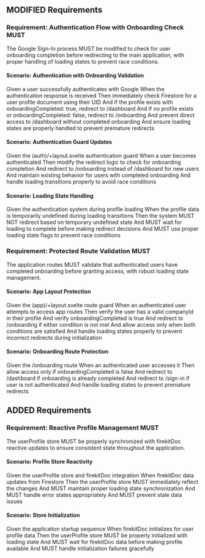 ## MODIFIED Requirements

### Requirement: Authentication Flow with Onboarding Check MUST

The Google Sign-In process MUST be modified to check for user onboarding completion before redirecting to the main application, with proper handling of loading states to prevent race conditions.

#### Scenario: Authentication with Onboarding Validation

Given a user successfully authenticates with Google
When the authentication response is received
Then immediately check Firestore for a user profile document using their UID
And if the profile exists with onboardingCompleted: true, redirect to /dashboard
And if no profile exists or onboardingCompleted: false, redirect to /onboarding
And prevent direct access to /dashboard without completed onboarding
And ensure loading states are properly handled to prevent premature redirects

#### Scenario: Authentication Guard Updates

Given the (auth)/+layout.svelte authentication guard
When a user becomes authenticated
Then modify the redirect logic to check for onboarding completion
And redirect to /onboarding instead of /dashboard for new users
And maintain existing behavior for users with completed onboarding
And handle loading transitions properly to avoid race conditions

#### Scenario: Loading State Handling

Given the authentication system during profile loading
When the profile data is temporarily undefined during loading transitions
Then the system MUST NOT redirect based on temporary undefined state
And MUST wait for loading to complete before making redirect decisions
And MUST use proper loading state flags to prevent race conditions

### Requirement: Protected Route Validation MUST

The application routes MUST validate that authenticated users have completed onboarding before granting access, with robust loading state management.

#### Scenario: App Layout Protection

Given the (app)/+layout.svelte route guard
When an authenticated user attempts to access app routes
Then verify the user has a valid companyId in their profile
And verify onboardingCompleted is true
And redirect to /onboarding if either condition is not met
And allow access only when both conditions are satisfied
And handle loading states properly to prevent incorrect redirects during initialization

#### Scenario: Onboarding Route Protection

Given the /onboarding route
When an authenticated user accesses it
Then allow access only if onboardingCompleted is false
And redirect to /dashboard if onboarding is already completed
And redirect to /sign-in if user is not authenticated
And handle loading states to prevent premature redirects

## ADDED Requirements

### Requirement: Reactive Profile Management MUST

The userProfile store MUST be properly synchronized with firekitDoc reactive updates to ensure consistent state throughout the application.

#### Scenario: Profile Store Reactivity

Given the userProfile store and firekitDoc integration
When firekitDoc data updates from Firestore
Then the userProfile store MUST immediately reflect the changes
And MUST maintain proper loading state synchronization
And MUST handle error states appropriately
And MUST prevent stale data issues

#### Scenario: Store Initialization

Given the application startup sequence
When firekitDoc initializes for user profile data
Then the userProfile store MUST be properly initialized with loading state
And MUST wait for firekitDoc data before making profile available
And MUST handle initialization failures gracefully
